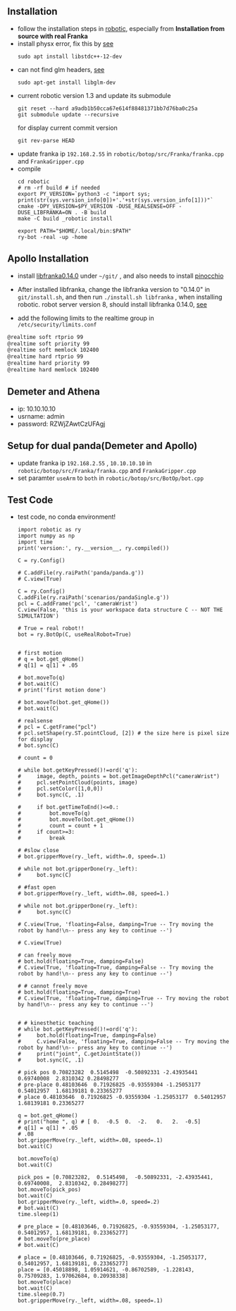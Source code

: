 ## Installation

* follow the installation steps in [robotic](https://github.com/MarcToussaint/robotic/tree/a9adb1b50cca67e614f88481371bb7d76ba0c25a), especially from **Installation from source with real Franka**
* install physx error, fix this by [see](https://stackoverflow.com/questions/26380407/cmake-clang-is-not-able-compile-a-simple-test-program-fedora-20)
  ```
  sudo apt install libstdc++-12-dev
  ```
* can not find glm headers, [see](https://stackoverflow.com/questions/28977455/why-cant-c-find-glm-headers)
  ```
  sudo apt-get install libglm-dev
  ``` 
* current robotic version 1.3 and update its submodule
  ```
  git reset --hard a9adb1b50cca67e614f88481371bb7d76ba0c25a
  git submodule update --recursive
  ```
  for display current commit version
  ```
  git rev-parse HEAD
  ```
* update franka ip `192.168.2.55` in `robotic/botop/src/Franka/franka.cpp` and `FrankaGripper.cpp`
* compile
  ```
  cd robotic
  # rm -rf build # if needed 
  export PY_VERSION=`python3 -c "import sys; print(str(sys.version_info[0])+'.'+str(sys.version_info[1]))"`
  cmake -DPY_VERSION=$PY_VERSION -DUSE_REALSENSE=OFF -DUSE_LIBFRANKA=ON . -B build
  make -C build _robotic install

  export PATH="$HOME/.local/bin:$PATH"
  ry-bot -real -up -home
  ```

## Apollo Installation 
* install [libfranka0.14.0](https://github.com/frankaemika/libfranka/blob/main/README.md) under ```~/git/``` , and also needs to install [pinocchio](https://stack-of-tasks.github.io/pinocchio/download.html)
* After installed libfranka, change the libfranka version to "0.14.0" in ```git/install.sh```, and then run ```./install.sh libfranka``` , when installing robotic. robot server version 8, should install libfranka 0.14.0, [see](https://frankaemika.github.io/docs/compatibility.html)

* add the following limits to the realtime group in ```/etc/security/limits.conf```
```bash
@realtime soft rtprio 99
@realtime soft priority 99
@realtime soft memlock 102400
@realtime hard rtprio 99
@realtime hard priority 99
@realtime hard memlock 102400
```

## Demeter and Athena
* ip: 10.10.10.10
* usrname: admin
* password: RZWjZAwtCzUFAgj 


## Setup for dual panda(Demeter and Apollo)

* update franka ip `192.168.2.55` , `10.10.10.10` in `robotic/botop/src/Franka/franka.cpp` and `FrankaGripper.cpp`
* set paramter `useArm` to `both` in `robotic/botop/src/BotOp/bot.cpp` 

## Test Code

* test code, no conda environment!
  ```
  import robotic as ry
  import numpy as np
  import time
  print('version:', ry.__version__, ry.compiled())
  
  C = ry.Config()
  
  # C.addFile(ry.raiPath('panda/panda.g'))
  # C.view(True)
  
  C = ry.Config()
  C.addFile(ry.raiPath('scenarios/pandaSingle.g'))
  pcl = C.addFrame('pcl', 'cameraWrist')
  C.view(False, 'this is your workspace data structure C -- NOT THE SIMULTATION')
  
  # True = real robot!!
  bot = ry.BotOp(C, useRealRobot=True)
  
  
  # first motion
  # q = bot.get_qHome()
  # q[1] = q[1] + .05
  
  # bot.moveTo(q)
  # bot.wait(C)
  # print('first motion done')
  
  # bot.moveTo(bot.get_qHome())
  # bot.wait(C)
  
  # realsense
  # pcl = C.getFrame("pcl")
  # pcl.setShape(ry.ST.pointCloud, [2]) # the size here is pixel size for display
  # bot.sync(C)
  
  # count = 0
  
  # while bot.getKeyPressed()!=ord('q'):
  #     image, depth, points = bot.getImageDepthPcl("cameraWrist")
  #     pcl.setPointCloud(points, image)
  #     pcl.setColor([1,0,0])
  #     bot.sync(C, .1)
  
  #     if bot.getTimeToEnd()<=0.:
  #         bot.moveTo(q)
  #         bot.moveTo(bot.get_qHome())
  #         count = count + 1
  #     if count>=3:
  #         break
  
  # #slow close
  # bot.gripperMove(ry._left, width=.0, speed=.1)
  
  # while not bot.gripperDone(ry._left):
  #     bot.sync(C)
  
  # #fast open
  # bot.gripperMove(ry._left, width=.08, speed=1.)
  
  # while not bot.gripperDone(ry._left):
  #     bot.sync(C)
  
  # C.view(True, 'floating=False, damping=True -- Try moving the robot by hand!\n-- press any key to continue --')
  
  # C.view(True)
  
  # can freely move
  # bot.hold(floating=True, damping=False)
  # C.view(True, 'floating=True, damping=False -- Try moving the robot by hand!\n-- press any key to continue --')
  
  # # cannot freely move
  # bot.hold(floating=True, damping=True)
  # C.view(True, 'floating=True, damping=True -- Try moving the robot by hand!\n-- press any key to continue --')
  
  
  # # kinesthetic teaching
  # while bot.getKeyPressed()!=ord('q'):
  #     bot.hold(floating=True, damping=False)
  #     C.view(False, 'floating=True, damping=False -- Try moving the robot by hand!\n-- press any key to continue --')
  #     print("joint", C.getJointState())
  #     bot.sync(C, .1)
  
  # pick pos 0.70823282  0.5145498  -0.50892331 -2.43935441  0.69740008  2.8310342 0.28498277
  # pre-place 0.48103646  0.71926825 -0.93559304 -1.25053177  0.54012957  1.68139181 0.23365277
  # place 0.48103646  0.71926825 -0.93559304 -1.25053177  0.54012957  1.68139181 0.23365277
  
  q = bot.get_qHome()
  # print("home ", q) # [ 0.  -0.5  0.  -2.   0.   2.  -0.5]
  # q[1] = q[1] + .05
  # .08
  bot.gripperMove(ry._left, width=.08, speed=.1)
  bot.wait(C)
  
  bot.moveTo(q)
  bot.wait(C)
  
  pick_pos = [0.70823282,  0.5145498,  -0.50892331, -2.43935441,  0.69740008,  2.8310342, 0.28498277]
  bot.moveTo(pick_pos)
  bot.wait(C)
  bot.gripperMove(ry._left, width=.0, speed=.2)
  # bot.wait(C)
  time.sleep(1)
  
  # pre_place = [0.48103646, 0.71926825, -0.93559304, -1.25053177, 0.54012957, 1.68139181, 0.23365277]
  # bot.moveTo(pre_place)
  # bot.wait(C)
  
  # place = [0.48103646, 0.71926825, -0.93559304, -1.25053177, 0.54012957, 1.68139181, 0.23365277]
  place = [0.45018898, 1.05914621, -0.86702589, -1.228143, 0.75709283, 1.97062684, 0.20938338]
  bot.moveTo(place)
  bot.wait(C)
  time.sleep(0.7)
  bot.gripperMove(ry._left, width=.08, speed=.1)
  ```
